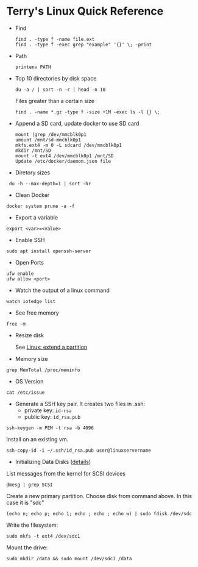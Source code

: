 # Terry's Linux Quick Reference

- Find
  ```
  find . -type f -name file.ext
  find . -type f -exec grep "example" '{}' \; -print
  ```
- Path
  ```
  printenv PATH
  ```
- Top 10 directories by disk space
  ```
  du -a / | sort -n -r | head -n 10
  ```
  Files greater than a certain size
  ```
  find . -name *.gz -type f -size +1M -exec ls -l {} \;
  ```
- Append a SD card, update docker to use SD card
  ```
  mount |grep /dev/mmcblk0p1
  umount /mnt/sd-mmcblk0p1
  mkfs.ext4 -m 0 -L sdcard /dev/mmcblk0p1
  mkdir /mnt/SD
  mount -t ext4 /dev/mmcblk0p1 /mnt/SD
  Update /etc/docker/daemon.json file
  ```
- Diretory sizes
```
 du -h --max-depth=1 | sort -hr
 ```
- Clean Docker
```
docker system prune -a -f
```
- Export a variable
```
export <var>=<value>
```
- Enable SSH
```
sudo apt install openssh-server
```
- Open Ports
```
ufw enable
ufw allow <port>
```
- Watch the output of a linux command
```
watch iotedge list
```
- See free memory
```
free -m
```
- Resize disk

  See [Linux: extend a partition](https://rdr-it.com/en/troubleshooting/linux-extend-a-partition/#:~:text=Hyper%2DV%3A%20extend%20a%20virtual%20disk,-This%20can%20be&text=From%20the%20parameters%20of%20the,by%20clicking%20on%20Finish%201.)
- Memory size
```
grep MemTotal /proc/meminfo
```

- OS Version

```
cat /etc/issue
```

- Generate a SSH key pair.  It creates two files in .ssh: 
  - private key: ```id-rsa```
  - public key:  ```id_rsa.pub```

```
ssh-keygen -m PEM -t rsa -b 4096
```

Install on an existing vm.  

```
ssh-copy-id -i ~/.ssh/id_rsa.pub user@linuxservername
```

- Initializing Data Disks ([details](https://learn.microsoft.com/en-us/training/modules/add-and-size-disks-in-azure-virtual-machines/))

List messages from the kernel for SCSI devices
```
dmesg | grep SCSI
```

Create a new primary partition.  Choose disk from command above.  In this case it is "sdc"
```
(echo n; echo p; echo 1; echo ; echo ; echo w) | sudo fdisk /dev/sdc
```

Write the filesystem:

```
sudo mkfs -t ext4 /dev/sdc1
```

Mount the drive:
```
sudo mkdir /data && sudo mount /dev/sdc1 /data
```
